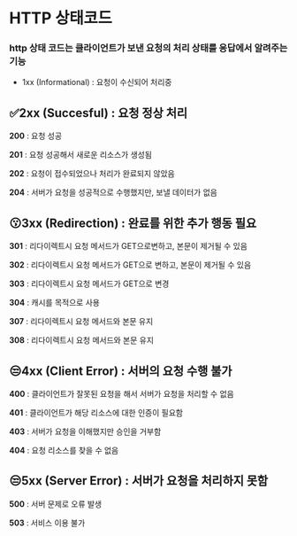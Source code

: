 # <b>HTTP 상태코드</b>

### <b>http 상태 코드는 클라이언트가 보낸 요청의 처리 상태를 응답에서 알려주는 기능</b>



- 1xx (Informational) : 요청이 수신되어 처리중



## ✅<b>2xx (Succesful) : 요청 정상 처리</b>

<b>200</b> : 요청 성공

<b>201</b> : 요청 성공해서 새로운 리소스가 생성됨

<b>202</b> : 요청이 접수되었으나 처리가 완료되지 않았음

<b>204</b> : 서버가 요청을 성공적으로 수행했지만, 보낼 데이터가 없음



## 😗<b>3xx (Redirection) : 완료를 위한 추가 행동 필요</b>

<b>301</b> : 리다이렉트시 요청 메서드가 GET으로변하고, 본문이 제거될 수 있음

<b>302</b> : 리다이렉트시 요청 메서드가 GET으로 변하고, 본문이 제거될 수 있음

<b>303</b> : 리다이렉트시 요청 메서드가 GET으로 변경

<b>304</b> : 캐시를 목적으로 사용

<b>307</b> : 리다이렉트시 요청 메서드와 본문 유지

<b>308</b> : 리다이렉트시 요청 메서드와 본문 유지



## 😒<b>4xx (Client Error) : 서버의 요청 수행 불가</b>

<b>400</b> : 클라이언트가 잘못된 요청을 해서 서버가 요청을 처리할 수 없음

<b>401</b> : 클라이언트가 해당 리소스에 대한 인증이 필요함

<b>403</b> : 서버가 요청을 이해했지만 승인을 거부함

<b>404</b> : 요청 리소스를 찾을 수 없음



## 😒<b>5xx (Server Error) : 서버가 요청을 처리하지 못함</b>

<b>500</b> : 서버 문제로 오류 발생

<b>503</b> : 서비스 이용 불가